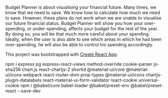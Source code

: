 Budget Planner is about visualising your financial future. Many times, we know that we need to save. We know how to calculate how much we need to save. However, these plans do not work when we are unable to visualise our future financial status. Budget Planner will show you how your over-spending, or under-spending, affects your budget for the rest of the year. By doing so, you will be that much more careful about your spending. Ideally, when the user is also able to see which areas in which he had been over-spending, he will also be able to control his spending accordingly.

This project was bootstrapped with [Create React App](https://github.com/facebook/create-react-app).

npm i express pg express-react-views method-override cookie-parser js-sha256 chart.js react-chartjs-2 shortid @material-ui/core @material-ui/icons webpack react-router-dom prop-types @material-ui/icons chartjs-plugin-datalabels react-material-ui-form-validator react-cookie universal-cookie
npm i @babel/core babel-loader @babel/preset-env @babel/preset-react --save-dev


<!-- multer cloudinary multer-storage-cloudinary dotenv -->